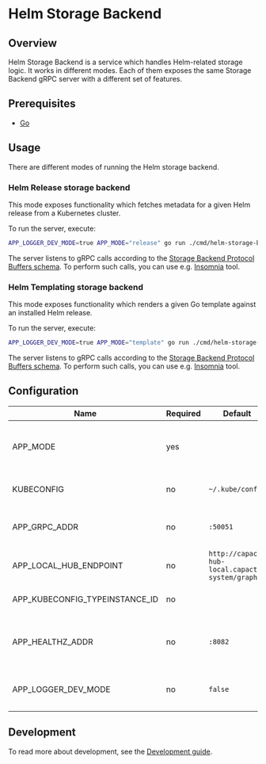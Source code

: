# Helm Storage Backend

## Overview

Helm Storage Backend is a service which handles Helm-related storage logic. It works in different modes. Each of them exposes the same Storage Backend gRPC server with a different set of features.

## Prerequisites

- [Go](https://golang.org)

## Usage

There are different modes of running the Helm storage backend.

### Helm Release storage backend

This mode exposes functionality which fetches metadata for a given Helm release from a Kubernetes cluster.

To run the server, execute:

 ```bash
 APP_LOGGER_DEV_MODE=true APP_MODE="release" go run ./cmd/helm-storage-backend/main.go
 ```

The server listens to gRPC calls according to the [Storage Backend Protocol Buffers schema](../../hub-js/proto/storage_backend.proto). To perform such calls, you can use e.g. [Insomnia](https://insomnia.rest/) tool.

### Helm Templating storage backend

This mode exposes functionality which renders a given Go template against an installed Helm release.

To run the server, execute:

 ```bash
 APP_LOGGER_DEV_MODE=true APP_MODE="template" go run ./cmd/helm-storage-backend/main.go
 ```

The server listens to gRPC calls according to the [Storage Backend Protocol Buffers schema](../../hub-js/proto/storage_backend.proto). To perform such calls, you can use e.g. [Insomnia](https://insomnia.rest/) tool.

## Configuration

| Name                           | Required | Default                                         | Description                                        |
|--------------------------------|----------|-------------------------------------------------|----------------------------------------------------|
| APP_MODE                       | yes      |                                                 | One of the service modes: `release` or `template`. |
| KUBECONFIG                     | no       | `~/.kube/config`                                | Path to kubeconfig file.                           |
| APP_GRPC_ADDR                  | no       | `:50051`                                        | TCP address the gRPC server binds to.              |
| APP_LOCAL_HUB_ENDPOINT         | no       | `http://capact-hub-local.capact-system/graphql` | Capact Local Hub Endpoint.                         |
| APP_KUBECONFIG_TYPEINSTANCE_ID | no       | ` `                                             | ID of the kubeconfig TypeInstance.                 |
| APP_HEALTHZ_ADDR               | no       | `:8082`                                         | TCP address the health probes endpoint binds to.   |
| APP_LOGGER_DEV_MODE            | no       | `false`                                         | Enable development mode logging.                   |

## Development

To read more about development, see the [Development guide](https://capact.io/community/development/development-guide).
